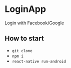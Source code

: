 # LoginApp
Login with Facebook/Google

## How to start
* `git clone`
* `npm i`
* `react-native run-android`
